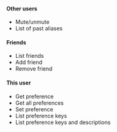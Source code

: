#### Other users
- Mute/unmute
- List of past aliases

#### Friends
- List friends
- Add friend
- Remove friend

#### This user
- Get preference
- Get all preferences
- Set preference
- List preference keys
- List preference keys and descriptions
